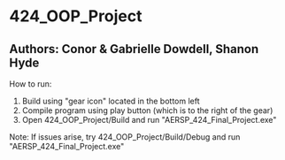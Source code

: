 # 424_OOP_Project
## Authors: Conor & Gabrielle Dowdell, Shanon Hyde

How to run:
1. Build using "gear icon" located in the bottom left
2. Compile program using play button (which is to the right of the gear)
3. Open 424_OOP_Project/Build and run "AERSP_424_Final_Project.exe"

Note: If issues arise, try 424_OOP_Project/Build/Debug and run "AERSP_424_Final_Project.exe"